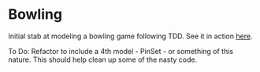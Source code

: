 # Bowling

Initial stab at modeling a bowling game following TDD. See it in action [here](http://bowling-ruby.herokuapp.com/).

To Do: Refactor to include a 4th model - PinSet - or something of this nature. This should help clean up some of the nasty code.